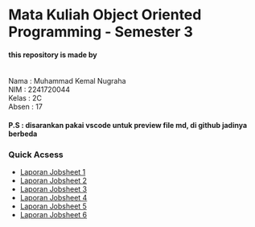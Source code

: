 # Mata Kuliah Object Oriented Programming - Semester 3
#### this repository is made by 
<br>Nama  : Muhammad Kemal Nugraha
<br>NIM   : 2241720044
<br>Kelas : 2C
<br>Absen : 17

#### P.S : disarankan pakai vscode untuk preview file md, di github jadinya berbeda

### Quick Acsess
- <a href="https://github.com/mkemaln/oop-semester3/blob/main/P1_Muhammad%20Kemal%20Nugraha_Object/README.md">Laporan Jobsheet 1</a>
- <a href="https://github.com/mkemaln/oop-semester3/blob/main/P2_Muhammad%20Kemal%20Nugraha_Class%20and%20Object/Laporan%20Jobsheet2%20-%20Class%20and%20Object.md">Laporan Jobsheet 2</a>
- <a href="https://github.com/mkemaln/oop-semester3/blob/main/P3_Muhammad%20Kemal%20Nugraha_Encapsulation/Laporan%20Jobsheet3%20-%20Encapsulation.md">Laporan Jobsheet 3</a>
- <a href="https://github.com/mkemaln/oop-semester3/blob/main/P4_Muhammad%20Kemal%20Nugraha_Relasi%20Class/Laporan%20Jobsheet4%20-%20Relasi%20Class.md">Laporan Jobsheet 4</a>
- <a href="#">Laporan Jobsheet 5</a>
- <a href="https://github.com/mkemaln/oop-semester3/blob/main/P6_Muhammad%20Kemal%20Nugraha_Inheritance2/Laporan%20Jobsheet6%20-%20Inheritance2.md">Laporan Jobsheet 6</a>
